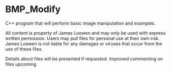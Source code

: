 BMP_Modify
==========

C++ program that will perform basic image manipulation and examples.

All content is property of James Loewen and may only be used with express written permission.  Users may pull files for personal use at their own risk.  James Loewen is not liable for any damages or viruses that occur from the use of these files.

Details about files will be presented if requested.  Improved commenting on files upcoming
